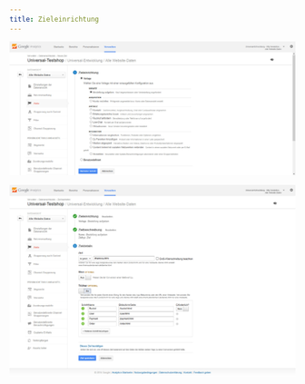 ```yaml
---
title: Zieleinrichtung 
---
```


![](../../assets/UGA_Trichtereinrichtung_1.jpg)

![](../../assets/UGA_Trichtereinrichtung.jpg)